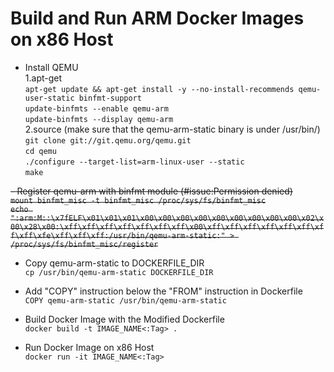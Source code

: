 Build and Run ARM Docker Images on x86 Host
=================================================

- Install QEMU  
1.apt-get  
    `apt-get update && apt-get install -y --no-install-recommends qemu-user-static binfmt-support`  
    `update-binfmts --enable qemu-arm`  
    `update-binfmts --display qemu-arm`  
2.source (make sure that the qemu-arm-static binary is under /usr/bin/)  
    `git clone git://git.qemu.org/qemu.git`  
    `cd qemu`  
    `./configure --target-list=arm-linux-user --static`  
    `make`  


<del>- Register qemu-arm with binfmt module (#issue:Permission denied)</del>  
<del>`mount binfmt_misc -t binfmt_misc /proc/sys/fs/binfmt_misc`</del>  
<del>`echo ":arm:M::\x7fELF\x01\x01\x01\x00\x00\x00\x00\x00\x00\x00\x00\x00\x02\x00\x28\x00:\xff\xff\xff\xff\xff\xff\xff\x00\xff\xff\xff\xff\xff\xff\xff\xff\xfe\xff\xff\xff:/usr/bin/qemu-arm-static:" > /proc/sys/fs/binfmt_misc/register`</del>  


- Copy qemu-arm-static to DOCKERFILE_DIR  
    `cp /usr/bin/qemu-arm-static DOCKERFILE_DIR`

- Add "COPY" instruction below the "FROM" instruction in Dockerfile  
    `COPY qemu-arm-static /usr/bin/qemu-arm-static`  

- Build Docker Image with the Modified Dockerfile  
    `docker build -t IMAGE_NAME<:Tag> .`

- Run Docker Image on x86 Host  
    `docker run -it IMAGE_NAME<:Tag>`
